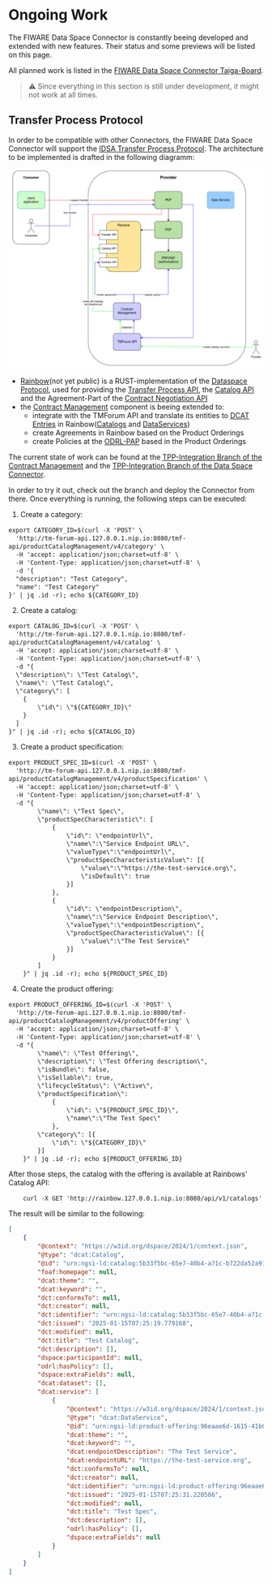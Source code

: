 # Ongoing Work

The FIWARE Data Space Connector is constantly beeing developed and extended with new features. Their status and some previews will be listed on this page.

All planned work is listed in the [FIWARE Data Space Connector Taiga-Board](https://tree.taiga.io/project/dwendland-fiware-data-space-connector/epics).

>:warning: Since everything in this section is still under development, it might not work at all times.

## Transfer Process Protocol

In order to be compatible with other Connectors, the FIWARE Data Space Connector will support the [IDSA Transfer Process Protocol](https://docs.internationaldataspaces.org/ids-knowledgebase/dataspace-protocol/transfer-process/transfer.process.protocol). 
The architecture to be implemented is drafted in the following diagramm:

![TPP Draft](./img/tpp-draft.png)

* [Rainbow](https://github.com/ging/rainbow)(not yet public) is a RUST-implementation of the [Dataspace Protocol](https://docs.internationaldataspaces.org/ids-knowledgebase/dataspace-protocol), used for providing the  [Transfer Process API](https://docs.internationaldataspaces.org/ids-knowledgebase/dataspace-protocol/transfer-process/transfer.process.protocol), the [Catalog API](https://docs.internationaldataspaces.org/ids-knowledgebase/dataspace-protocol/catalog/catalog.protocol) and the Agreement-Part of the [Contract Negotiation API](https://docs.internationaldataspaces.org/ids-knowledgebase/dataspace-protocol/contract-negotiation/contract.negotiation.protocol)
* the [Contract Management](https://github.com/FIWARE/contract-management) component is beeing extended to:
    * integrate with the TMForum API and translate its entities to [DCAT Entries](https://www.w3.org/TR/vocab-dcat-3/) in Rainbow([Catalogs](https://www.w3.org/TR/vocab-dcat-3/#Class:Catalog) and [DataServices](https://www.w3.org/TR/vocab-dcat-3/#Class:Data_Service))
    * create Agreements in Rainbow based on the Product Orderings
    * create Policies at the [ODRL-PAP](https://github.com/wistefan/odrl-pap) based in the Product Orderings

The current state of work can be found at the [TPP-Integration Branch of the Contract Management](https://github.com/FIWARE/contract-management/tree/tpp-integration) and the [TPP-Integration Branch of the Data Space Connector](https://github.com/FIWARE/data-space-connector/tree/tpp-integration).   

In order to try it out, check out the branch and deploy the Connector from there. Once everything is running, the following steps can be executed:

1. Create a category:

```shell
export CATEGORY_ID=$(curl -X 'POST' \
  'http://tm-forum-api.127.0.0.1.nip.io:8080/tmf-api/productCatalogManagement/v4/category' \
  -H 'accept: application/json;charset=utf-8' \
  -H 'Content-Type: application/json;charset=utf-8' \
  -d '{
  "description": "Test Category",
  "name": "Test Category"
}' | jq .id -r); echo ${CATEGORY_ID}
```

2. Create a catalog:

```shell
export CATALOG_ID=$(curl -X 'POST' \
  'http://tm-forum-api.127.0.0.1.nip.io:8080/tmf-api/productCatalogManagement/v4/catalog' \
  -H 'accept: application/json;charset=utf-8' \
  -H 'Content-Type: application/json;charset=utf-8' \
  -d "{
  \"description\": \"Test Catalog\",
  \"name\": \"Test Catalog\", 
  \"category\": [
    {
        \"id\": \"${CATEGORY_ID}\"
    }
  ]
}" | jq .id -r); echo ${CATALOG_ID}
```

3. Create a product specification:

```shell
export PRODUCT_SPEC_ID=$(curl -X 'POST' \
  'http://tm-forum-api.127.0.0.1.nip.io:8080/tmf-api/productCatalogManagement/v4/productSpecification' \
  -H 'accept: application/json;charset=utf-8' \
  -H 'Content-Type: application/json;charset=utf-8' \
  -d "{
        \"name\": \"Test Spec\", 
        \"productSpecCharacteristic\": [
            {
                \"id\": \"endpointUrl\",
                \"name\":\"Service Endpoint URL\",
                \"valueType\":\"endpointUrl\",
                \"productSpecCharacteristicValue\": [{
                    \"value\":\"https://the-test-service.org\",
                    \"isDefault\": true
                }]
            },
            {
                \"id\": \"endpointDescription\",
                \"name\":\"Service Endpoint Description\",
                \"valueType\":\"endpointDescription\",
                \"productSpecCharacteristicValue\": [{
                    \"value\":\"The Test Service\"
                }]
            }
        ]
    }" | jq .id -r); echo ${PRODUCT_SPEC_ID}
```

4. Create the product offering:

```shell
export PRODUCT_OFFERING_ID=$(curl -X 'POST' \
  'http://tm-forum-api.127.0.0.1.nip.io:8080/tmf-api/productCatalogManagement/v4/productOffering' \
  -H 'accept: application/json;charset=utf-8' \
  -H 'Content-Type: application/json;charset=utf-8' \
  -d "{
        \"name\": \"Test Offering\",
        \"description\": \"Test Offering description\", 
        \"isBundle\": false,
        \"isSellable\": true,
        \"lifecycleStatus\": \"Active\",
        \"productSpecification\": 
            {
                \"id\": \"${PRODUCT_SPEC_ID}\",
                \"name\":\"The Test Spec\"
            },
        \"category\": [{
            \"id\": \"${CATEGORY_ID}\"
        }]
    }" | jq .id -r); echo ${PRODUCT_OFFERING_ID}
```

After those steps, the catalog with the offering is available at Rainbows' Catalog API:

```shell
    curl -X GET 'http://rainbow.127.0.0.1.nip.io:8080/api/v1/catalogs'
```

The result will be similar to the following:

```json
[
    {
        "@context": "https://w3id.org/dspace/2024/1/context.json",
        "@type": "dcat:Catalog",
        "@id": "urn:ngsi-ld:catalog:5b33f5bc-65e7-40b4-a71c-b722da52a919",
        "foaf:homepage": null,
        "dcat:theme": "",
        "dcat:keyword": "",
        "dct:conformsTo": null,
        "dct:creator": null,
        "dct:identifier": "urn:ngsi-ld:catalog:5b33f5bc-65e7-40b4-a71c-b722da52a919",
        "dct:issued": "2025-01-15T07:25:19.779168",
        "dct:modified": null,
        "dct:title": "Test Catalog",
        "dct:description": [],
        "dspace:participantId": null,
        "odrl:hasPolicy": [],
        "dspace:extraFields": null,
        "dcat:dataset": [],
        "dcat:service": [
            {
                "@context": "https://w3id.org/dspace/2024/1/context.json",
                "@type": "dcat:DataService",
                "@id": "urn:ngsi-ld:product-offering:96eaae6d-1615-41b0-b721-91c6a2e36551",
                "dcat:theme": "",
                "dcat:keyword": "",
                "dcat:endpointDescription": "The Test Service",
                "dcat:endpointURL": "https://the-test-service.org",
                "dct:conformsTo": null,
                "dct:creator": null,
                "dct:identifier": "urn:ngsi-ld:product-offering:96eaae6d-1615-41b0-b721-91c6a2e36551",
                "dct:issued": "2025-01-15T07:25:31.220506",
                "dct:modified": null,
                "dct:title": "Test Spec",
                "dct:description": [],
                "odrl:hasPolicy": [],
                "dspace:extraFields": null
            }
        ]
    }
]
```
